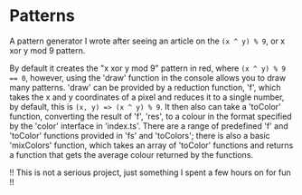# Patterns
A pattern generator I wrote after seeing an article on the `(x ^ y) % 9`, or x xor y mod 9 pattern.

By default it creates the "x xor y mod 9" pattern in red, where `(x ^ y) % 9 == 0`, however, using the 'draw' function in the console allows you to draw many patterns.
'draw' can be provided by a reduction function, 'f', which takes the x and y coordinates of a pixel and reduces it to a single number, by default, this is `(x, y) => (x ^ y) % 9`. It then also can take a 'toColor' function, converting the result of 'f', 'res', to a colour in the format specified by the 'color' interface in 'index.ts'. There are a range of predefined 'f' and 'toColor' functions provided in 'fs' and 'toColors'; there is also a basic 'mixColors' function, which takes an array of 'toColor' functions and returns a function that gets the average colour returned by the functions.

!! This is not a serious project, just something I spent a few hours on for fun !!
